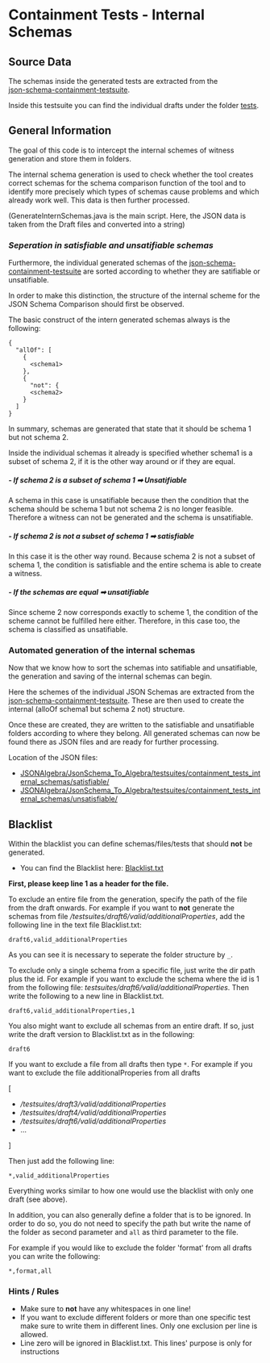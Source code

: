 # Containment Tests - Internal Schemas

## Source Data
The schemas inside the generated tests are extracted from the  
[json-schema-containment-testsuite](https://github.com/sdbs-uni-p/json-schema-containment-testsuite).

Inside this testsuite you can find the individual drafts under the folder [tests](https://github.com/sdbs-uni-p/json-schema-containment-testsuite/tree/main/tests).

## General Information
The goal of this code is to intercept the internal schemes of witness generation and store them in folders.

The internal schema generation is used to check whether the tool creates correct schemas for the schema comparison
function of the tool and to identify more precisely which types of schemas cause problems and which already work well.
This data is then further processed.

(GenerateInternSchemas.java is the main script. Here, the JSON data is taken from the Draft files and converted into a string)

### _Seperation in satisfiable and unsatifiable schemas_
Furthermore, the individual generated schemas of the [json-schema-containment-testsuite](https://github.com/sdbs-uni-p/json-schema-containment-testsuite)
are sorted according to whether they
are satifiable or unsatifiable.

In order to make this distinction, the structure of the internal scheme for the JSON Schema
Comparison should first be observed.

The basic construct of the intern generated schemas always is the following:

```
{
  "allOf": [
    {
      <schema1>
    },
    {
      "not": {
      <schema2>
    }
  ]
}
```
In summary, schemas are generated that state that it should be schema 1 but not schema 2.

Inside the individual schemas it already is specified whether schema1 is a subset of
schema 2, if it is the other way around or if they are equal.

##### - If schema 2 is a subset of schema 1 ➡︎ Unsatifiable

A schema in this case is unsatifiable because then the condition
that the schema should be schema 1 but not schema 2 is no longer feasible. Therefore a
witness can not be generated and the schema is unsatifiable.

##### - If schema 2 is **not** a subset of schema 1 ➡︎ satisfiable

In this case it is the other way round. Because schema 2 is not a subset of schema 1,
the condition is satisfiable and the entire schema is able to create a witness.

##### - If the schemas are equal ➡︎ unsatifiable

Since scheme 2 now corresponds exactly to scheme 1, the condition of the scheme cannot be fulfilled here either.
Therefore, in this case too, the schema is classified as unsatifiable.


### Automated generation of the internal schemas
Now that we know how to sort the schemas into satifiable and unsatifiable,
the generation and saving of the internal schemas can begin.

Here the schemes of the individual JSON Schemas are extracted from the [json-schema-containment-testsuite](https://github.com/sdbs-uni-p/json-schema-containment-testsuite).
These are then used to create the internal (alloOf schema1 but schema 2 not) structure.

Once these are created, they are written to the satisfiable and unsatifiable
folders according to where they belong. All generated schemas can now be found
there as JSON files and are ready for further processing.

Location of the JSON files:

- [JSONAlgebra/JsonSchema_To_Algebra/testsuites/containment_tests_internal_schemas/satisfiable/](https://github.com/miniHive/JSONAlgebra/tree/draft6_update/JsonSchema_To_Algebra/testsuites/containment_tests_internal_schemas/satisfiable)
- [JSONAlgebra/JsonSchema_To_Algebra/testsuites/containment_tests_internal_schemas/unsatisfiable/](https://github.com/miniHive/JSONAlgebra/tree/draft6_update/JsonSchema_To_Algebra/testsuites/containment_tests_internal_schemas/unsatisfiable)

## Blacklist
Within the blacklist you can define schemas/files/tests that should **not** be generated.
- You can find the Blacklist here: [Blacklist.txt](https://github.com/miniHive/JSONAlgebra/tree/main/JsonSchema_To_Algebra/testsuites/containment_tests_internal_schemas/src/main/java/generateInternSchemas/Blacklist.txt)


**First, please keep line 1 as a header for the file.**

To exclude an entire file from the generation, specify the path of the file
from the draft onwards. For example if you want to **not** generate the schemas from file
_/testsuites/draft6/valid/additionalProperties_, add the following line in the
text file Blacklist.txt:

```
draft6,valid_additionalProperties
````

As you can see it is necessary to seperate the folder structure by `_`.

To exclude only a single schema from a specific file, just write the dir path plus the id. For example if you want
to exclude the schema where the id is 1 from the following file: _testsuites/draft6/valid/additionalProperties_.
Then write the following to a new line in Blacklist.txt.

```
draft6,valid_additionalProperties,1
```

You also might want to exclude all schemas from an entire draft. If so, just write the
draft version to Blacklist.txt as in the following:

```
draft6
```

If you want to exclude a file from all drafts then type `*`.
For example if you want to exclude the file additionalProperies from all drafts

[
- _/testsuites/draft3/valid/additionalProperties_
- _/testsuites/draft4/valid/additionalProperties_
- _/testsuites/draft6/valid/additionalProperties_
- …

]

Then just add the following line:
```
*,valid_additionalProperties
```
Everything works similar to how one would use the blacklist with only one draft (see above).

In addition, you can also generally define a folder that is to be ignored.
In order to do so, you do not need to specify the path but write the name
of the folder as second parameter and `all` as third parameter to the file.

For example if you would like to exclude the folder 'format' from all drafts
you can write the following:
```
*,format,all
```

### Hints / Rules
- Make sure to **not** have any whitespaces in one line!
- If you want to exclude different folders or more than one specific test make sure
  to write them in different lines. Only one exclusion per line is allowed.
- Line zero will be ignored in Blacklist.txt. This lines' purpose is only for instructions